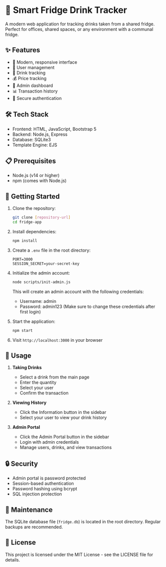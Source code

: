 # 🥤 Smart Fridge Drink Tracker

A modern web application for tracking drinks taken from a shared fridge. Perfect for offices, shared spaces, or any environment with a communal fridge.

## ✨ Features

- 📱 Modern, responsive interface
- 👥 User management
- 🥤 Drink tracking
- 💰 Price tracking
- 👑 Admin dashboard
- 📊 Transaction history
- 🔐 Secure authentication

## 🛠️ Tech Stack

- Frontend: HTML, JavaScript, Bootstrap 5
- Backend: Node.js, Express
- Database: SQLite3
- Template Engine: EJS

## 📋 Prerequisites

- Node.js (v14 or higher)
- npm (comes with Node.js)

## 🚀 Getting Started

1. Clone the repository:
   ```bash
   git clone [repository-url]
   cd fridge-app
   ```

2. Install dependencies:
   ```bash
   npm install
   ```

3. Create a `.env` file in the root directory:
   ```
   PORT=3000
   SESSION_SECRET=your-secret-key
   ```

4. Initialize the admin account:
   ```bash
   node scripts/init-admin.js
   ```
   This will create an admin account with the following credentials:
   - Username: admin
   - Password: admin123
   (Make sure to change these credentials after first login)

5. Start the application:
   ```bash
   npm start
   ```

6. Visit `http://localhost:3000` in your browser

## 📱 Usage

1. **Taking Drinks**
   - Select a drink from the main page
   - Enter the quantity
   - Select your user
   - Confirm the transaction

2. **Viewing History**
   - Click the Information button in the sidebar
   - Select your user to view your drink history

3. **Admin Portal**
   - Click the Admin Portal button in the sidebar
   - Login with admin credentials
   - Manage users, drinks, and view transactions

## 🔒 Security

- Admin portal is password protected
- Session-based authentication
- Password hashing using bcrypt
- SQL injection protection

## 🔧 Maintenance

The SQLite database file (`fridge.db`) is located in the root directory. Regular backups are recommended.

## 📝 License

This project is licensed under the MIT License - see the LICENSE file for details.

